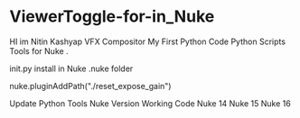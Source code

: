 # ViewerToggle-for-in_Nuke
HI im Nitin Kashyap VFX Compositor   My First Python Code    Python Scripts Tools for Nuke .  




init.py install in Nuke .nuke folder 

nuke.pluginAddPath("./reset_expose_gain")
  




Update  Python Tools Nuke Version  Working Code                    Nuke 14 Nuke 15 Nuke 16 





